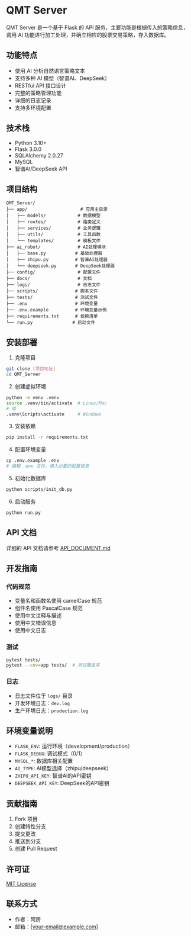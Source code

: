 # QMT Server

QMT Server 是一个基于 Flask 的 API 服务，主要功能是根据传入的策略信息，调用 AI 功能进行加工处理，并确立相应的股票交易策略，存入数据库。

## 功能特点

- 使用 AI 分析自然语言策略文本
- 支持多种 AI 模型（智谱AI、DeepSeek）
- RESTful API 接口设计
- 完整的策略管理功能
- 详细的日志记录
- 支持多环境配置

## 技术栈

- Python 3.10+
- Flask 3.0.0
- SQLAlchemy 2.0.27
- MySQL
- 智谱AI/DeepSeek API

## 项目结构

```
QMT_Server/
├── app/                    # 应用主目录
│   ├── models/            # 数据模型
│   ├── routes/            # 路由定义
│   ├── services/          # 业务逻辑
│   ├── utils/             # 工具函数
│   └── templates/         # 模板文件
├── ai_robot/              # AI处理模块
│   ├── base.py           # 基础处理器
│   ├── zhipu.py          # 智谱AI处理器
│   └── deepseek.py       # DeepSeek处理器
├── config/                # 配置文件
├── docs/                  # 文档
├── logs/                  # 日志文件
├── scripts/              # 脚本文件
├── tests/                # 测试文件
├── .env                  # 环境变量
├── .env.example          # 环境变量示例
├── requirements.txt      # 依赖清单
└── run.py               # 启动文件
```

## 安装部署

1. 克隆项目
```bash
git clone [项目地址]
cd QMT_Server
```

2. 创建虚拟环境
```bash
python -m venv .venv
source .venv/bin/activate  # Linux/Mac
# 或
.venv\Scripts\activate     # Windows
```

3. 安装依赖
```bash
pip install -r requirements.txt
```

4. 配置环境变量
```bash
cp .env.example .env
# 编辑 .env 文件，填入必要的配置信息
```

5. 初始化数据库
```bash
python scripts/init_db.py
```

6. 启动服务
```bash
python run.py
```

## API 文档

详细的 API 文档请参考 [API_DOCUMENT.md](API_DOCUMENT.md)

## 开发指南

### 代码规范
- 变量名和函数名使用 camelCase 规范
- 组件名使用 PascalCase 规范
- 使用中文注释与描述
- 使用中文错误信息
- 使用中文日志

### 测试
```bash
pytest tests/
pytest --cov=app tests/  # 测试覆盖率
```

### 日志
- 日志文件位于 `logs/` 目录
- 开发环境日志：`dev.log`
- 生产环境日志：`production.log`

## 环境变量说明

- `FLASK_ENV`: 运行环境（development/production）
- `FLASK_DEBUG`: 调试模式（0/1）
- `MYSQL_*`: 数据库相关配置
- `AI_TYPE`: AI模型选择（zhipu/deepseek）
- `ZHIPU_API_KEY`: 智谱AI的API密钥
- `DEEPSEEK_API_KEY`: DeepSeek的API密钥

## 贡献指南

1. Fork 项目
2. 创建特性分支
3. 提交更改
4. 推送到分支
5. 创建 Pull Request

## 许可证

[MIT License](LICENSE)

## 联系方式

- 作者：阿房
- 邮箱：[your-email@example.com] 